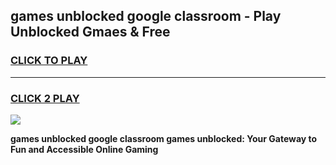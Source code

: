 
## games unblocked google classroom - Play Unblocked Gmaes & Free
<h3>
<a href="https://premium.freeplayer.one?title=games_unblocked_google_classroom&ref=20F">CLICK TO PLAY</a></h3>
<hr>

<h3>
<a href="https://premium.freeplayer.one?title=games_unblocked_google_classroom&ref=20F">CLICK 2 PLAY</a>
  
</h3>

<a href="https://premium.freeplayer.one?title=games_unblocked_google_classroom&ref=20F/"><img src="https://clearcache.store/games.png"></a>


**games unblocked google classroom games unblocked: Your Gateway to Fun and Accessible Online Gaming**
